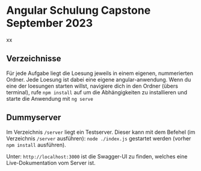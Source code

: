 # Angular Schulung Capstone September 2023

xx

## Verzeichnisse

Für jede Aufgabe liegt die Loesung jeweils in einem eigenen, nummerierten Ordner. Jede Loesung ist dabei eine eigene angular-anwendung. Wenn du eine der loesungen starten willst, navigiere dich in den Ordner (übers terminal), rufe `npm install` auf um die Abhängigkeiten zu installieren und starte die Anwendung mit `ng serve`

## Dummyserver

Im Verzeichnis `/server` liegt ein Testserver. Dieser kann mit dem Befehel (im Verzeichnis `/server` ausführen): `node ./index.js` gestartet werden (vorher `npm install` ausführen).

Unter: `http://localhost:3000` ist die Swagger-UI zu finden, welches eine Live-Dokumentation vom Server ist.
